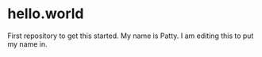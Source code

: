 # hello.world
First repository to get this started.
My name is Patty. I am editing this to put my name in.
